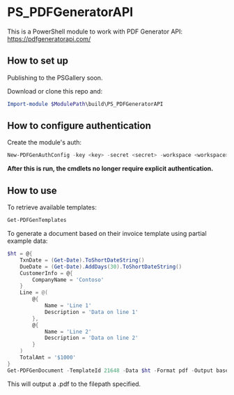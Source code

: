 # PS_PDFGeneratorAPI

This is a PowerShell module to work with PDF Generator API: https://pdfgeneratorapi.com/

## How to set up

Publishing to the PSGallery soon.

Download or clone this repo and:

```PowerShell
Import-module $ModulePath\build\PS_PDFGeneratorAPI
```
## How to configure authentication

Create the module's auth:

```PowerShell
New-PDFGenAuthConfig -key <key> -secret <secret> -workspace <workspace>
```

**After this is run, the cmdlets no longer require explicit authentication.**

## How to use

To retrieve available templates:

```PowerShell
Get-PDFGenTemplates
```

To generate a document based on their invoice template using partial example data:

```PowerShell
$ht = @{
    TxnDate = (Get-Date).ToShortDateString()
    DueDate = (Get-Date).AddDays(30).ToShortDateString()
    CustomerInfo = @{
        CompanyName = 'Contoso'
    }
    Line = @(
        @{
            Name = 'Line 1'
            Description = 'Data on line 1'
        },
        @{
            Name = 'Line 2'
            Description = 'Data on line 2'
        }
    )
    TotalAmt = '$1000'
}
Get-PDFGenDocument -TemplateId 21648 -Data $ht -Format pdf -Output base64 -FilePath C:\Path\to\doc.pdf -PassThru
```

This will output a .pdf to the filepath specified.